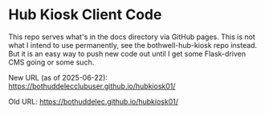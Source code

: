 # Hub Kiosk Client Code
This repo serves what's in the docs directory via GitHub pages.
This is not what I intend to use permanently, see the bothwell-hub-kiosk repo instead.
But it is an easy way to push new code out until I get some Flask-driven CMS going or
some such.

New URL (as of 2025-06-22): https://bothuddelecclubuser.github.io/hubkiosk01/

Old URL: https://bothuddelec.github.io/hubkiosk01/
